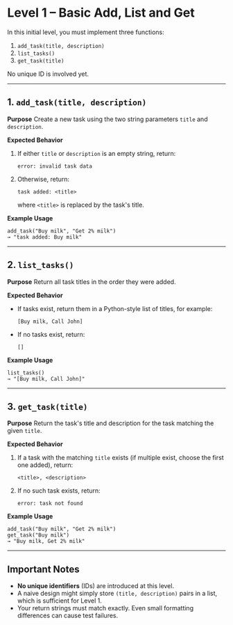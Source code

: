 # Level 1 – Basic Add, List and Get

In this initial level, you must implement three functions:

1. `add_task(title, description)`
2. `list_tasks()`
3. `get_task(title)`

No unique ID is involved yet.

---

## 1. `add_task(title, description)`

**Purpose**
Create a new task using the two string parameters `title` and `description`.

**Expected Behavior**
1. If either `title` or `description` is an empty string, return:
   ```
   error: invalid task data
   ```
2. Otherwise, return:
   ```
   task added: <title>
   ```
   where `<title>` is replaced by the task's title.

**Example Usage**
```
add_task("Buy milk", "Get 2% milk")
→ "task added: Buy milk"
```

---

## 2. `list_tasks()`

**Purpose**
Return all task titles in the order they were added.

**Expected Behavior**
- If tasks exist, return them in a Python-style list of titles, for example:
  ```
  [Buy milk, Call John]
  ```
- If no tasks exist, return:
  ```
  []
  ```

**Example Usage**
```
list_tasks()
→ "[Buy milk, Call John]"
```

---

## 3. `get_task(title)`

**Purpose**
Return the task's title and description for the task matching the given `title`.

**Expected Behavior**
1. If a task with the matching `title` exists (if multiple exist, choose the first one added), return:
   ```
   <title>, <description>
   ```
2. If no such task exists, return:
   ```
   error: task not found
   ```

**Example Usage**
```
add_task("Buy milk", "Get 2% milk")
get_task("Buy milk")
→ "Buy milk, Get 2% milk"
```

---

## Important Notes

- **No unique identifiers** (IDs) are introduced at this level.
- A naive design might simply store `(title, description)` pairs in a list, which is sufficient for Level 1.
- Your return strings must match exactly. Even small formatting differences can cause test failures.